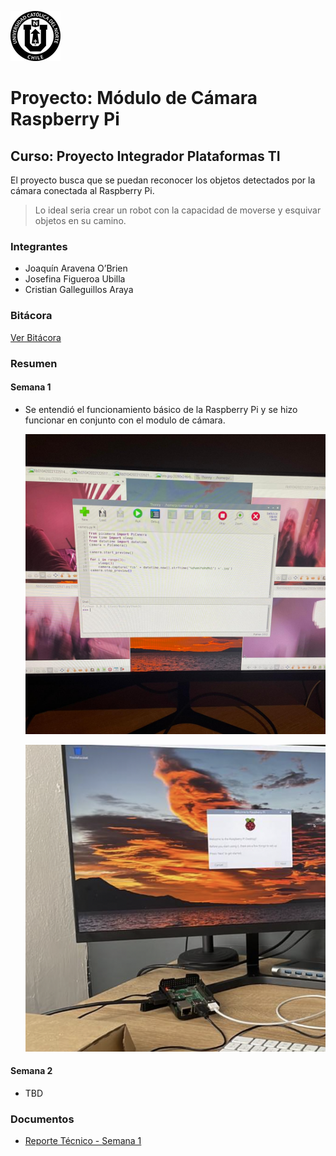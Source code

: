 ![UCN](images/60x60-ucn-negro.png)

# Proyecto: Módulo de Cámara Raspberry Pi
## Curso: Proyecto Integrador Plataformas TI

El proyecto busca que se puedan reconocer los objetos detectados por la cámara conectada al Raspberry Pi. 

>Lo ideal seria crear un robot con la capacidad de moverse y esquivar objetos en su camino.

### Integrantes

* Joaquín Aravena O’Brien
* Josefina Figueroa Ubilla
* Cristian Galleguillos Araya

### Bitácora

[Ver Bitácora](docs/BITACORA.md)

### Resumen

#### Semana 1
- Se entendió el funcionamiento básico de la Raspberry Pi y se hizo funcionar en conjunto con el modulo de cámara.

    ![image](images/code1.jpeg)

    ![image1](images/set.png)

#### Semana 2
- TBD
    
 

### Documentos

* [Reporte Técnico - Semana 1](docs/README.md)



